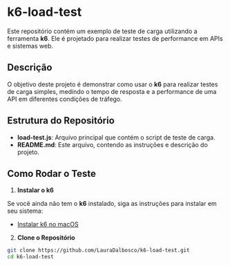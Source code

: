 # k6-load-test

Este repositório contém um exemplo de teste de carga utilizando a ferramenta **k6**. Ele é projetado para realizar testes de performance em APIs e sistemas web.

## Descrição

O objetivo deste projeto é demonstrar como usar o **k6** para realizar testes de carga simples, medindo o tempo de resposta e a performance de uma API em diferentes condições de tráfego.

## Estrutura do Repositório

- **load-test.js**: Arquivo principal que contém o script de teste de carga.
- **README.md**: Este arquivo, contendo as instruções e descrição do projeto.

## Como Rodar o Teste

1. **Instalar o k6**

Se você ainda não tem o **k6** instalado, siga as instruções para instalar em seu sistema:
- [Instalar k6 no macOS](https://k6.io/docs/getting-started/installation/#macos)

2. **Clone o Repositório**

```bash
git clone https://github.com/LauraDalbosco/k6-load-test.git
cd k6-load-test
